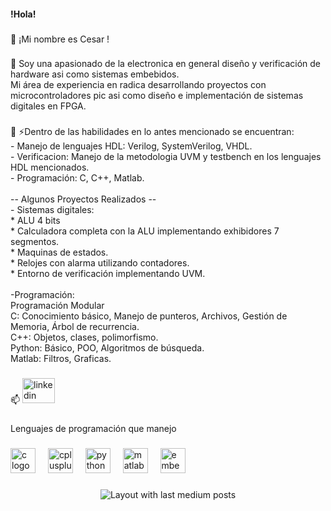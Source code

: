 <h4 align="left">!Hola!</h4>

###

<p align="left">👋 ¡Mi nombre es Cesar !</p>

###

<p align="left">🔭 Soy una apasionado de la electronica en general diseño y verificación de hardware asi como sistemas embebidos.<br>Mi área de experiencia en radica desarrollando proyectos con microcontroladores pic asi como diseño e implementación de sistemas digitales en FPGA.</p>

###

<p align="left">🌱 ⚡Dentro de las habilidades en lo antes mencionado se encuentran:<br>- Manejo de lenguajes HDL: Verilog, SystemVerilog, VHDL.<br>- Verificacion: Manejo de la metodologia UVM y testbench en los lenguajes HDL mencionados.<br>- Programación:  C, C++, Matlab.<br><br>-- Algunos Proyectos Realizados --<br>- Sistemas digitales:<br> * ALU 4 bits<br> * Calculadora completa con la ALU implementando exhibidores 7 segmentos.<br>* Maquinas de estados.<br>* Relojes con alarma utilizando contadores.<br>* Entorno de verificación implementando UVM.<br><br>-Programación:<br>Programación Modular<br>C: Conocimiento básico, Manejo de punteros, Archivos, Gestión de Memoria, Árbol de recurrencia.<br>C++: Objetos, clases, polimorfismo.<br>Python: Básico, POO, Algoritmos de búsqueda.<br>Matlab: Filtros, Graficas.</p>

###

<div align="left">
  📫
  <img src="https://raw.githubusercontent.com/maurodesouza/profile-readme-generator/master/src/assets/icons/social/linkedin/default.svg" width="52" height="40" alt="linkedin logo"  />
</div>

###

<p align="left">Lenguajes de programación que manejo</p>

###

<div align="left">
  <img src="https://cdn.jsdelivr.net/gh/devicons/devicon/icons/c/c-original.svg" height="40" alt="c logo"  />
  <img width="12" />
  <img src="https://cdn.jsdelivr.net/gh/devicons/devicon/icons/cplusplus/cplusplus-original.svg" height="40" alt="cplusplus logo"  />
  <img width="12" />
  <img src="https://cdn.jsdelivr.net/gh/devicons/devicon/icons/python/python-original.svg" height="40" alt="python logo"  />
  <img width="12" />
  <img src="https://cdn.jsdelivr.net/gh/devicons/devicon/icons/matlab/matlab-original.svg" height="40" alt="matlab logo"  />
  <img width="12" />
  <img src="https://cdn.jsdelivr.net/gh/devicons/devicon/icons/embeddedc/embeddedc-original.svg" height="40" alt="embeddedc logo"  />
</div>

###

<div align="center">
  <img src="https://github-read-medium-git-main.pahlevikun.vercel.app/latest?limit=4" alt="Layout with last medium posts"  />
</div>

###

